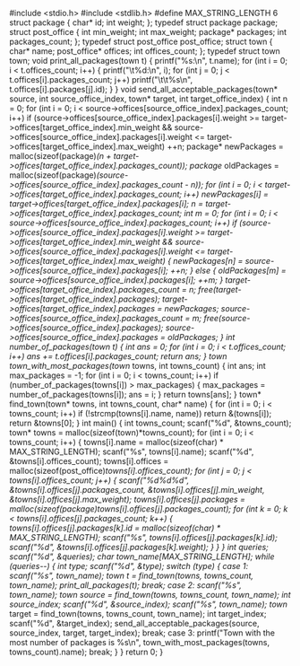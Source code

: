 #include <stdio.h>
#include <stdlib.h>
#define MAX_STRING_LENGTH 6
struct package
{
   char* id;
   int weight;
};
typedef struct package package;
struct post_office
{
   int min_weight;
   int max_weight;
   package* packages;
   int packages_count;
};
typedef struct post_office post_office;
struct town
{
   char* name;
   post_office* offices;
   int offices_count;
};
typedef struct town town;
void print_all_packages(town t)
{
    printf("%s:\n", t.name);
    for (int i = 0; i < t.offices_count; i++)
    {
        printf("\t%d:\n", i);
        for (int j = 0; j < t.offices[i].packages_count; j++)
            printf("\t\t%s\n", t.offices[i].packages[j].id);
    }
}
void send_all_acceptable_packages(town* source, int source_office_index, town* target, int target_office_index)
{
    int n = 0;
    for (int i = 0; i < source->offices[source_office_index].packages_count; i++)
        if (source->offices[source_office_index].packages[i].weight >= target->offices[target_office_index].min_weight &&
            source->offices[source_office_index].packages[i].weight <= target->offices[target_office_index].max_weight)
            ++n;
    package* newPackages = malloc(sizeof(package)*(n + target->offices[target_office_index].packages_count));
    package* oldPackages = malloc(sizeof(package)*(source->offices[source_office_index].packages_count - n));
    for (int i = 0; i < target->offices[target_office_index].packages_count; i++)
        newPackages[i] = target->offices[target_office_index].packages[i];
    n = target->offices[target_office_index].packages_count;
    int m = 0;
    for (int i = 0; i < source->offices[source_office_index].packages_count; i++)
        if (source->offices[source_office_index].packages[i].weight >= target->offices[target_office_index].min_weight &&
            source->offices[source_office_index].packages[i].weight <= target->offices[target_office_index].max_weight)
        {
            newPackages[n] = source->offices[source_office_index].packages[i];
            ++n;
        }
        else
        {
            oldPackages[m] = source->offices[source_office_index].packages[i];
            ++m;
        }
    target->offices[target_office_index].packages_count = n;
    free(target->offices[target_office_index].packages);
    target->offices[target_office_index].packages = newPackages;
    source->offices[source_office_index].packages_count = m;
    free(source->offices[source_office_index].packages);
    source->offices[source_office_index].packages = oldPackages;
}
int number_of_packages(town t)
{
    int ans = 0;
    for (int i = 0; i < t.offices_count; i++)
        ans += t.offices[i].packages_count;
    return ans;
}
town town_with_most_packages(town* towns, int towns_count)
{
    int ans;
    int max_packages = -1;
    for (int i = 0; i < towns_count; i++)
        if (number_of_packages(towns[i]) > max_packages)
        {
            max_packages = number_of_packages(towns[i]);
            ans = i;
        }
    return towns[ans];
}
town* find_town(town* towns, int towns_count, char* name)
{
    for (int i = 0; i < towns_count; i++)
        if (!strcmp(towns[i].name, name))
            return &(towns[i]);
    return &towns[0];
}
int main()
{
   int towns_count;
   scanf("%d", &towns_count);
   town* towns = malloc(sizeof(town)*towns_count);
   for (int i = 0; i < towns_count; i++) {
      towns[i].name = malloc(sizeof(char) * MAX_STRING_LENGTH);
      scanf("%s", towns[i].name);
      scanf("%d", &towns[i].offices_count);
      towns[i].offices = malloc(sizeof(post_office)*towns[i].offices_count);
      for (int j = 0; j < towns[i].offices_count; j++) {
         scanf("%d%d%d", &towns[i].offices[j].packages_count, &towns[i].offices[j].min_weight, &towns[i].offices[j].max_weight);
         towns[i].offices[j].packages = malloc(sizeof(package)*towns[i].offices[j].packages_count);
         for (int k = 0; k < towns[i].offices[j].packages_count; k++) {
            towns[i].offices[j].packages[k].id = malloc(sizeof(char) * MAX_STRING_LENGTH);
            scanf("%s", towns[i].offices[j].packages[k].id);
            scanf("%d", &towns[i].offices[j].packages[k].weight);
         }
      }
   }
   int queries;
   scanf("%d", &queries);
   char town_name[MAX_STRING_LENGTH];
   while (queries--) {
      int type;
      scanf("%d", &type);
      switch (type) {
      case 1:
         scanf("%s", town_name);
         town* t = find_town(towns, towns_count, town_name);
         print_all_packages(*t);
         break;
      case 2:
         scanf("%s", town_name);
         town* source = find_town(towns, towns_count, town_name);
         int source_index;
         scanf("%d", &source_index);
         scanf("%s", town_name);
         town* target = find_town(towns, towns_count, town_name);
         int target_index;
         scanf("%d", &target_index);
         send_all_acceptable_packages(source, source_index, target, target_index);
         break;
      case 3:
         printf("Town with the most number of packages is %s\n", town_with_most_packages(towns, towns_count).name);
         break;
      }
   }
   return 0;
}
